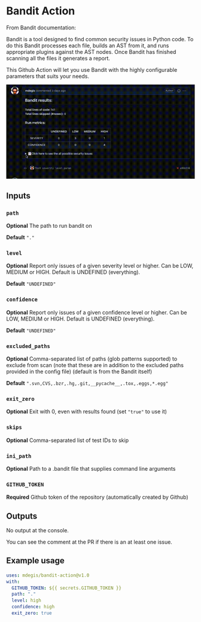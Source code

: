# Bandit Action
From Bandit documentation:

Bandit is a tool designed to find common security issues in Python code. To do this Bandit processes each file, builds an AST from it, and runs appropriate plugins against the AST nodes. Once Bandit has finished scanning all the files it generates a report.

This Github Action will let you use Bandit with the highly configurable parameters that suits your needs.


![](./screen_recording.gif)

## Inputs

### `path`

**Optional** The path to run bandit on

**Default** `"."`

### `level`

**Optional** Report only issues of a given severity level or higher.
Can be LOW, MEDIUM or HIGH. Default is UNDEFINED (everything).

**Default** `"UNDEFINED"`

### `confidence`

**Optional** Report only issues of a given confidence level or higher.
Can be LOW, MEDIUM or HIGH. Default is UNDEFINED (everything).

**Default** `"UNDEFINED"`

### `excluded_paths`

**Optional** Comma-separated list of paths (glob patterns supported) to exclude from scan
(note that these are in addition to the excluded paths provided in the config file) (default is from the Bandit itself)

**Default** `".svn,CVS,.bzr,.hg,.git,__pycache__,.tox,.eggs,*.egg"`

### `exit_zero`

**Optional** Exit with 0, even with results found (set `"true"` to use it)

### `skips`

**Optional** Comma-separated list of test IDs to skip

### `ini_path`

**Optional** Path to a .bandit file that supplies command line arguments

### `GITHUB_TOKEN`

**Required** Github token of the repository (automatically created by Github)



## Outputs

No output at the console.

You can see the comment at the PR if there is an at least one issue.

## Example usage
```yml
uses: mdegis/bandit-action@v1.0
with:
  GITHUB_TOKEN: ${{ secrets.GITHUB_TOKEN }}
  path: "."
  level: high
  confidence: high
  exit_zero: true
```

